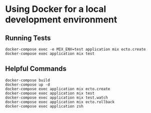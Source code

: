 # Using Docker for a local development environment

## Running Tests

    docker-compose exec -e MIX_ENV=test application mix ecto.create
    docker-compose exec application mix test

## Helpful Commands

    docker-compose build
    docker-compose up -d
    docker-compose exec application mix ecto.create
    docker-compose exec application mix test
    docker-compose exec application mix test.watch
    docker-compose exec application mix ecto.rollback
    docker-compose exec application zsh
